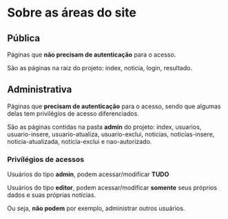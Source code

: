# Sobre as áreas do site
 
## Pública

Páginas que **não precisam de autenticação** para o acesso.

São as páginas na raiz do projeto: index, noticia, login, resultado.


## Administrativa

Páginas que **precisam de autenticação** para o acesso,
sendo que algumas delas tem privilégios de acesso
diferenciados.

São as páginas contidas na pasta **admin** do projeto: index, usuarios, usuario-insere, usuario-atualiza,
usuario-exclui, noticias, noticias-insere, noticia-atualizada,
noticia-exclui e nao-autorizado. 

### Privílégios de acessos 

Usuários do tipo **admin**, podem acessar/modificar **TUDO**

Usuários do tipo **editor**, podem acessar/modificar 
**somente** seus próprios dados e suas próprias notícias.

Ou seja, **não podem** por exemplo, administrar outros usuários.